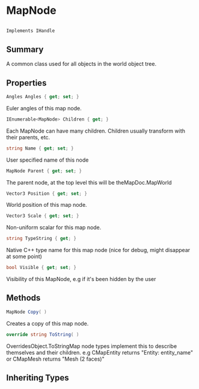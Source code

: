 # MapNode

## 
```c#
Implements IHandle
```

## Summary

A common class used for all objects in the world object tree.
## Properties

```c#
Angles Angles { get; set; } 
```
Euler angles of this map node.
```c#
IEnumerable<MapNode> Children { get; } 
```
Each MapNode can have many children. Children usually transform with their parents, etc.
```c#
string Name { get; set; } 
```
User specified name of this node
```c#
MapNode Parent { get; set; } 
```
The parent node, at the top level this will be theMapDoc.MapWorld
```c#
Vector3 Position { get; set; } 
```
World position of this map node.
```c#
Vector3 Scale { get; set; } 
```
Non-uniform scalar for this map node.
```c#
string TypeString { get; } 
```
Native C++ type name for this map node (nice for debug, might disappear at some point)
```c#
bool Visible { get; set; } 
```
Visibility of this MapNode, e.g if it's been hidden by the user
## Methods

```c#
MapNode Copy( ) 
```
Creates a copy of this map node.
```c#
override string ToString( ) 
```
OverridesObject.ToStringMap node types implement this to describe themselves and their children.
e.g CMapEntity returns "Entity: entity_name" or CMapMesh returns "Mesh (2 faces)"
## Inheriting Types

